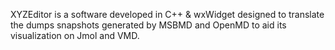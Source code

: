 XYZEditor is a  software developed in  C++ & wxWidget designed to translate the dumps snapshots generated by MSBMD and OpenMD to aid its visualization on Jmol and VMD.
